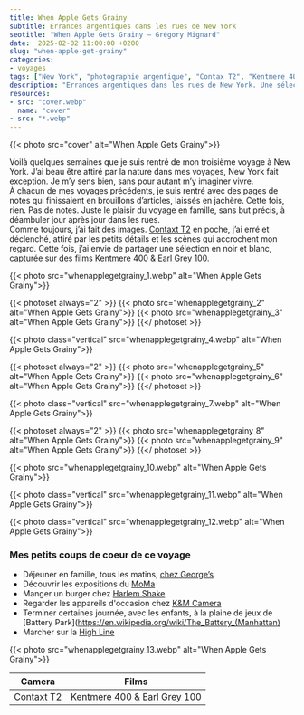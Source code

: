 ```yaml
---
title: When Apple Gets Grainy
subtitle: Errances argentiques dans les rues de New York
seotitle: "When Apple Gets Grainy — Grégory Mignard"
date:  2025-02-02 11:00:00 +0200
slug: "when-apple-get-grainy"
categories:
- voyages
tags: ["New York", "photographie argentique", "Contax T2", "Kentmere 400", "Lomo Earl Grey 100", "noir et blanc", "street photography", "voyage", "errance urbaine", "film photography"]
description: "Errances argentiques dans les rues de New York. Une sélection d’images en noir et blanc capturées au Contax T2 sur films Kentmere 400 et Lomo Earl Grey 100."
resources:
- src: "cover.webp"
  name: "cover"
- src: "*.webp"
---
```


{{< photo src="cover" alt="When Apple Gets Grainy">}}

Voilà quelques semaines que je suis rentré de mon troisième voyage à New York. J’ai beau être attiré par la nature dans mes voyages, New York fait exception. Je m’y sens bien, sans pour autant m’y imaginer vivre.  
À chacun de mes voyages précédents, je suis rentré avec des pages de notes qui finissaient en brouillons d’articles, laissés en jachère. Cette fois, rien. Pas de notes. Juste le plaisir du voyage en famille, sans but précis, à déambuler jour après jour dans les rues.  
Comme toujours, j’ai fait des images. [Contaxt T2](https://gregorymignard.com/contax-t2/) en poche, j’ai erré et déclenché, attiré par les petits détails et les scènes qui accrochent mon regard. Cette fois, j’ai envie de partager une sélection en noir et blanc, capturée sur des films [Kentmere 400](https://dp.gt/a/9ejllehxt) & [Earl Grey 100](https://shop.lomography.com/fr/earl-grey-b-w-35-mm-iso-100).

{{< photo src="whenapplegetgrainy_1.webp" alt="When Apple Gets Grainy">}}

{{< photoset always="2" >}}
{{< photo src="whenapplegetgrainy_2" alt="When Apple Gets Grainy">}}
{{< photo src="whenapplegetgrainy_3" alt="When Apple Gets Grainy">}}
{{</ photoset >}}

{{< photo class="vertical" src="whenapplegetgrainy_4.webp" alt="When Apple Gets Grainy">}}

{{< photoset always="2" >}}
{{< photo src="whenapplegetgrainy_5" alt="When Apple Gets Grainy">}}
{{< photo src="whenapplegetgrainy_6" alt="When Apple Gets Grainy">}}
{{</ photoset >}}

{{< photo class="vertical" src="whenapplegetgrainy_7.webp" alt="When Apple Gets Grainy">}}

{{< photoset always="2" >}}
{{< photo src="whenapplegetgrainy_8" alt="When Apple Gets Grainy">}}
{{< photo src="whenapplegetgrainy_9" alt="When Apple Gets Grainy">}}
{{</ photoset >}}

{{< photo src="whenapplegetgrainy_10.webp" alt="When Apple Gets Grainy">}}

{{< photo class="vertical" src="whenapplegetgrainy_11.webp" alt="When Apple Gets Grainy">}}

{{< photo class="vertical" src="whenapplegetgrainy_12.webp" alt="When Apple Gets Grainy">}}

### Mes petits coups de coeur de ce voyage

- Déjeuner en famille, tous les matins, [chez George’s](https://www.georges-ny.com)
- Découvrir les expositions du [MoMa](https://www.moma.org)
- Manger un burger chez [Harlem Shake](https://harlemshake.com)
- Regarder les appareils d'occasion chez [K&M Camera](https://kmcamera.com)
- Terminer certaines journée, avec les enfants, à la plaine de jeux de [Battery Park](https://en.wikipedia.org/wiki/The_Battery_(Manhattan)
- Marcher sur la [High Line](https://fr.wikipedia.org/wiki/High_Line)

{{< photo src="whenapplegetgrainy_13.webp" alt="When Apple Gets Grainy">}}

| Camera    | Films                                                        |
|:---------:|:------------------------------------------------------------:|
| [Contaxt T2](https://gregorymignard.com/contax-t2/) | [Kentmere 400](https://dp.gt/a/9ejllehxt) & [Earl Grey 100](https://shop.lomography.com/fr/earl-grey-b-w-35-mm-iso-100) |